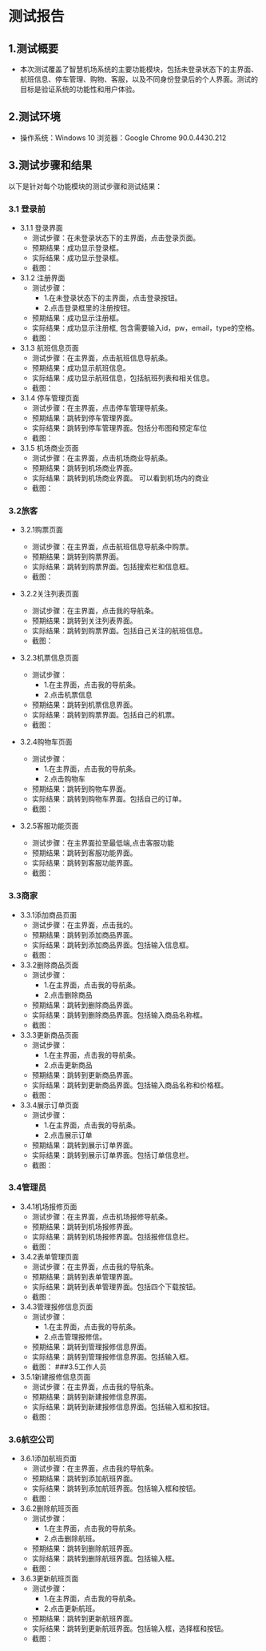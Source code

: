 # 测试报告

## 1.测试概要
- 本次测试覆盖了智慧机场系统的主要功能模块，包括未登录状态下的主界面、航班信息、停车管理、购物、客服，以及不同身份登录后的个人界面。测试的目标是验证系统的功能性和用户体验。

## 2.测试环境
- 操作系统：Windows 10
浏览器：Google Chrome 90.0.4430.212

## 3.测试步骤和结果
以下是针对每个功能模块的测试步骤和测试结果：

### 3.1 登录前
- 3.1.1 登录界面
  - 测试步骤：在未登录状态下的主界面，点击登录页面。
  - 预期结果：成功显示登录框。
  - 实际结果：成功显示登录框。
  - 截图：
- 3.1.2 注册界面
  - 测试步骤：
    - 1.在未登录状态下的主界面，点击登录按钮。
    - 2.点击登录框里的注册按钮。
  - 预期结果：成功显示注册框。
  - 实际结果：成功显示注册框, 包含需要输入id，pw，email，type的空格。
  - 截图：
- 3.1.3 航班信息页面
  - 测试步骤：在主界面，点击航班信息导航条。
  - 预期结果：成功显示航班信息。
  - 实际结果：成功显示航班信息，包括航班列表和相关信息。
  - 截图： 
- 3.1.4 停车管理页面
  - 测试步骤：在主界面，点击停车管理导航条。
  - 预期结果：跳转到停车管理界面。
  - 实际结果：跳转到停车管理界面。包括分布图和预定车位
  - 截图： 
- 3.1.5 机场商业页面
  - 测试步骤：在主界面，点击机场商业导航条。
  - 预期结果：跳转到机场商业界面。
  - 实际结果：跳转到机场商业界面。 可以看到机场内的商业
  - 截图： 

### 3.2旅客
- 3.2.1购票页面
  - 测试步骤：在主界面，点击航班信息导航条中购票。
  - 预期结果：跳转到购票界面。
  - 实际结果：跳转到购票界面。包括搜索栏和信息框。
  - 截图：
- 3.2.2关注列表页面
  - 测试步骤：在主界面，点击我的导航条。
  - 预期结果：跳转到关注列表界面。
  - 实际结果：跳转到购票界面。包括自己关注的航班信息。
  - 截图：
- 3.2.3机票信息页面
  - 测试步骤：
    - 1.在主界面，点击我的导航条。
    - 2.点击机票信息
  - 预期结果：跳转到机票信息界面。
  - 实际结果：跳转到购票界面。包括自己的机票。
  - 截图：
- 3.2.4购物车页面
  - 测试步骤：
      - 1.在主界面，点击我的导航条。
      - 2.点击购物车
  - 预期结果：跳转到购物车界面。
  - 实际结果：跳转到购物车界面。包括自己的订单。
  - 截图：

- 3.2.5客服功能页面
  - 测试步骤：在主界面拉至最低端,点击客服功能
  - 预期结果：跳转到客服功能界面。
  - 实际结果：跳转到客服功能界面。
  - 截图：

### 3.3商家
- 3.3.1添加商品页面
  - 测试步骤：在主界面，点击我的。
  - 预期结果：跳转到添加商品界面。
  - 实际结果：跳转到添加商品界面。包括输入信息框。
  - 截图：
- 3.3.2删除商品页面
  - 测试步骤：
    - 1.在主界面，点击我的导航条。
    - 2.点击删除商品
  - 预期结果：跳转到删除商品界面。
  - 实际结果：跳转到删除商品界面。包括输入商品名称框。
  - 截图：
- 3.3.3更新商品页面
  - 测试步骤：
      - 1.在主界面，点击我的导航条。
      - 2.点击更新商品
  - 预期结果：跳转到更新商品界面。
  - 实际结果：跳转到更新商品界面。包括输入商品名称和价格框。
  - 截图：
- 3.3.4展示订单页面
  - 测试步骤：
    - 1.在主界面，点击我的导航条。
    - 2.点击展示订单
  - 预期结果：跳转到展示订单界面。
  - 实际结果：跳转到展示订单界面。包括订单信息栏。
  - 截图：

### 3.4管理员
- 3.4.1机场报修页面
  - 测试步骤：在主界面，点击机场报修导航条。
  - 预期结果：跳转到机场报修界面。
  - 实际结果：跳转到机场报修界面。包括报修信息栏。
  - 截图：
- 3.4.2表单管理页面
  - 测试步骤：在主界面，点击我的导航条。
  - 预期结果：跳转到表单管理界面。
  - 实际结果：跳转到表单管理界面。包括四个下载按钮。
  - 截图：
- 3.4.3管理报修信息页面
  - 测试步骤：
    - 1.在主界面，点击我的导航条。
    - 2.点击管理报修信。
  - 预期结果：跳转到管理报修信息界面。
  - 实际结果：跳转到管理报修信息界面。包括输入框。
  - 截图：
###3.5工作人员
- 3.5.1新建报修信息页面
  - 测试步骤：在主界面，点击我的导航条。
  - 预期结果：跳转到新建报修信息界面。
  - 实际结果：跳转到新建报修信息界面。包括输入框和按钮。
  - 截图：

### 3.6航空公司
- 3.6.1添加航班页面
  - 测试步骤：在主界面，点击我的导航条。
  - 预期结果：跳转到添加航班界面。
  - 实际结果：跳转到添加航班界面。包括输入框和按钮。
  - 截图：
- 3.6.2删除航班页面
  - 测试步骤：
    - 1.在主界面，点击我的导航条。
    - 2.点击删除航班。
  - 预期结果：跳转到删除航班界面。
  - 实际结果：跳转到删除航班界面。包括输入框。
  - 截图：
- 3.6.3更新航班页面
  - 测试步骤：
    - 1.在主界面，点击我的导航条。
    - 2.点击更新航班。
  - 预期结果：跳转到更新航班界面。
  - 实际结果：跳转到更新航班界面。包括输入框，选择框和按钮。
  - 截图：



